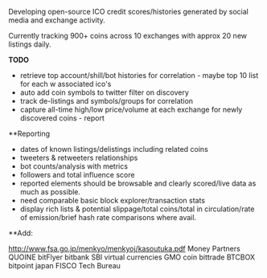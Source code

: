 Developing open-source ICO credit scores/histories generated by social media and exchange activity.

Currently tracking 900+ coins across 10 exchanges with approx 20 new listings daily.

**TODO**
* retrieve top account/shill/bot histories for correlation - maybe top 10 list for each w associated ico's
* auto add coin symbols to twitter filter on discovery
* track de-listings and symbols/groups for correlation
* capture all-time high/low price/volume at each exchange for newly discovered coins - report

**Reporting
* dates of known listings/delistings including related coins
* tweeters & retweeters relationships
* bot counts/analysis with metrics
* followers and total influence score
* reported elements should be browsable and clearly scored/live data as much as possible.
* need comparable basic block explorer/transaction stats
* display rich lists & potential slippage/total coins/total in circulation/rate of emission/brief hash rate comparisons where avail.

**Add:

http://www.fsa.go.jp/menkyo/menkyoj/kasoutuka.pdf
Money Partners
QUOINE
bitFlyer
bitbank
SBI virtual currencies
GMO coin
bittrade
BTCBOX
bitpoint japan
FISCO
Tech Bureau
